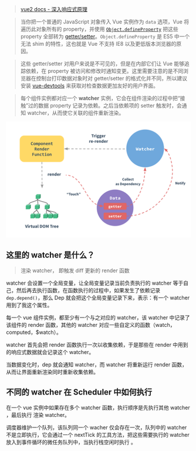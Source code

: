 > [vue2 docs - 深入响应式原理](https://v2.cn.vuejs.org/v2/guide/reactivity.html)

> 当你把一个普通的 JavaScript 对象传入 Vue 实例作为 `data` 选项，Vue 将遍历此对象所有的 property，并使用 [`Object.defineProperty`](https://developer.mozilla.org/zh-CN/docs/Web/JavaScript/Reference/Global_Objects/Object/defineProperty) 把这些 property 全部转为 [getter/setter](https://developer.mozilla.org/zh-CN/docs/Web/JavaScript/Guide/Working_with_Objects#定义_getters_与_setters)。`Object.defineProperty` 是 ES5 中一个无法 shim 的特性，这也就是 Vue 不支持 IE8 以及更低版本浏览器的原因。

> 这些 getter/setter 对用户来说是不可见的，但是在内部它们让 Vue 能够追踪依赖，在 property 被访问和修改时通知变更。这里需要注意的是不同浏览器在控制台打印数据对象时对 getter/setter 的格式化并不同，所以建议安装 [vue-devtools](https://github.com/vuejs/vue-devtools) 来获取对检查数据更加友好的用户界面。

> 每个组件实例都对应一个 **watcher** 实例，它会在组件渲染的过程中把“接触”过的数据 property 记录为依赖。之后当依赖项的 setter 触发时，会通知 watcher，从而使它关联的组件重新渲染。

![data](./reactivity.png)

## 这里的 watcher 是什么？

> 渲染 watcher， 即触发 diff 更新的 render 函数

watcher 会设置一个全局变量，让全局变量记录当前负责执行的 watcher 等于自己，然后再去执行函数，在函数执行的过程中，如果发生了依赖记录 `dep.depend()`，那么 Dep 就会把这个全局变量记录下来，表示：有一个 watcher 用到了我这个属性。

每一个 vue 组件实例，都至少有一个与之对应的 watcher，该 watcher 中记录了该组件的 render 函数，其他的 watcher 对应一些自定义的函数（watch，computed，$watch）。

watcher 首先会把 render 函数执行一次以收集依赖，于是那些在 render 中用到的响应式数据就会记录这个 watcher。

当数据变化时，dep 就会通知 watcher，而 watcher 将重新运行 render 函数，从而让界面重新渲染同时重新收集依赖。

## 不同的 watcher 在 Scheduler 中如何执行

在一个 vue 实例中如果存在多个 watcher 函数，执行顺序是先执行其他 watcher ，最后执行 渲染 watcher。

调度器维护一个队列，该队列同一个 wacher 仅会存在一次，队列中的 watcher 不是立即执行，它会通过一个 nextTick 的工具方法，把这些需要执行的 watcher 放入到事件循环的微任务队列中，当执行栈空闲时执行 。
